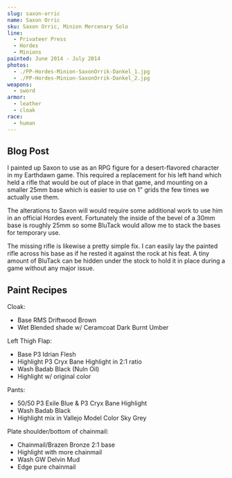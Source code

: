 ```yaml
---
slug: saxon-orric
name: Saxon Orric
sku: Saxon Orric, Minion Mercenary Solo
line:
  - Privateer Press
  - Hordes
  - Minions
painted: June 2014 - July 2014
photos:
  - ./PP-Hordes-Minion-SaxonOrrik-Dankel_1.jpg
  - ./PP-Hordes-Minion-SaxonOrrik-Dankel_2.jpg
weapons:
  - sword
armor:
  - leather
  - cloak
race:
  - human
---
```


## Blog Post

I painted up Saxon to use as an RPG figure for a desert-flavored character in my Earthdawn game. This required a replacement for his left hand which held a rifle that would be out of place in that game, and mounting on a smaller 25mm base which is easier to use on 1" grids the few times we actually use them.

The alterations to Saxon will would require some additional work to use him in an official Hordes event. Fortunately the inside of the bevel of a 30mm base is roughly 25mm so some BluTack would allow me to stack the bases for temporary use.

The missing rifle is likewise a pretty simple fix. I can easily lay the painted rifle across his base as if he rested it against the rock at his feat. A tiny amount of BluTack can be hidden under the stock to hold it in place during a game without any major issue.

## Paint Recipes

Cloak:

- Base RMS Driftwood Brown
- Wet Blended shade w/ Ceramcoat Dark Burnt Umber

Left Thigh Flap:

- Base P3 Idrian Flesh
- Highlight P3 Cryx Bane Highlight in 2:1 ratio
- Wash Badab Black (Nuln Oil)
- Highlight w/ original color

Pants:

- 50/50 P3 Exile Blue & P3 Cryx Bane Highlight
- Wash Badab Black
- Highlight mix in Vallejo Model Color Sky Grey

Plate shoulder/bottom of chainmail:

- Chainmail/Brazen Bronze 2:1 base
- Highlight with more chainmail
- Wash GW Delvin Mud
- Edge pure chainmail
